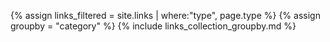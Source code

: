 {% assign links_filtered = site.links | where:"type", page.type %}
{% assign groupby = "category" %}
{% include links_collection_groupby.md %}